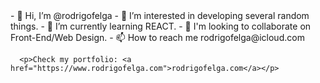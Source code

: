 <!DOCTYPE html>
<body>
  <html>
- 👋 Hi, I’m @rodrigofelga
- 👀 I’m interested in developing several random things.
- 🌱 I’m currently learning REACT.
- 💞️ I'm looking to collaborate on Front-End/Web Design.
- 📫 How to reach me rodrigofelga@icloud.com
<!---
Thanks for visiting my GitHub.
--->

      <p>Check my portfolio: <a href="https://www.rodrigofelga.com">rodrigofelga.com</a></p> 
  </html>        
</body>
